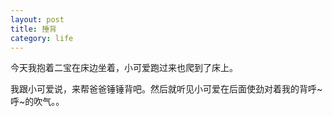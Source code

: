 ```yaml
---
layout: post
title: 捶背
category: life
---
```


今天我抱着二宝在床边坐着，小可爱跑过来也爬到了床上。

我跟小可爱说，来帮爸爸锤锤背吧。然后就听见小可爱在后面使劲对着我的背呼~呼~的吹气。。
